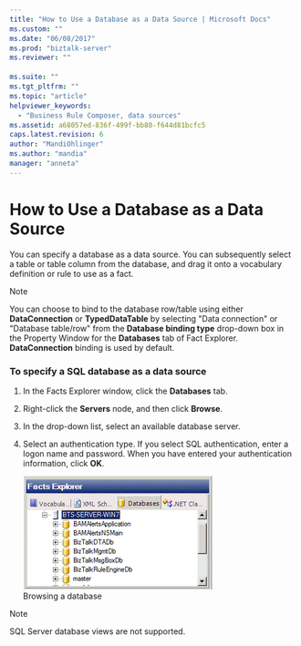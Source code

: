 ```yaml
---
title: "How to Use a Database as a Data Source | Microsoft Docs"
ms.custom: ""
ms.date: "06/08/2017"
ms.prod: "biztalk-server"
ms.reviewer: ""

ms.suite: ""
ms.tgt_pltfrm: ""
ms.topic: "article"
helpviewer_keywords: 
  - "Business Rule Composer, data sources"
ms.assetid: a68057ed-836f-499f-bb80-f644d81bcfc5
caps.latest.revision: 6
author: "MandiOhlinger"
ms.author: "mandia"
manager: "anneta"
---
```

# How to Use a Database as a Data Source
You can specify a database as a data source. You can subsequently select a table or table column from the database, and drag it onto a vocabulary definition or rule to use as a fact.  
  
> [!NOTE]
>  You can choose to bind to the database row/table using either **DataConnection** or **TypedDataTable** by selecting "Data connection" or "Database table/row" from the **Database binding type** drop-down box in the Property Window for the **Databases** tab of Fact Explorer. **DataConnection** binding is used by default.  
  
### To specify a SQL database as a data source  
  
1.  In the Facts Explorer window, click the **Databases** tab.  
  
2.  Right-click the **Servers** node, and then click **Browse**.  
  
3.  In the drop-down list, select an available database server.  
  
4.  Select an authentication type. If you select SQL authentication, enter a logon name and password. When you have entered your authentication information, click **OK**.  
  
     ![Screenshot of databases of tree brower.](../core/media/ebiz-dbbrows.gif "ebiz_dbbrows")  
Browsing a database  
  
> [!NOTE]
>  SQL Server database views are not supported.